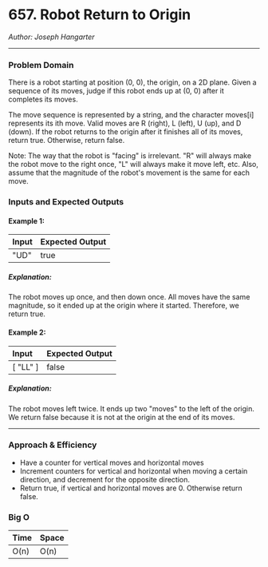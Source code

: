 # 657. Robot Return to Origin
  
*Author: Joseph Hangarter*

---

### Problem Domain

There is a robot starting at position (0, 0), the origin, on a 2D plane. Given a sequence of its moves, judge if this robot ends up at (0, 0) after it completes its moves.

The move sequence is represented by a string, and the character moves[i] represents its ith move. Valid moves are R (right), L (left), U (up), and D (down). If the robot returns to the origin after it finishes all of its moves, return true. Otherwise, return false.

Note: The way that the robot is "facing" is irrelevant. "R" will always make the robot move to the right once, "L" will always make it move left, etc. Also, assume that the magnitude of the robot's movement is the same for each move.

### Inputs and Expected Outputs

#### Example 1:  
| Input | Expected Output |
| :----------- | :----------- |
| "UD" |  true  |

##### Explanation: 
The robot moves up once, and then down once. All moves have the same magnitude, so it ended up at the origin where it started. Therefore, we return true.

#### Example 2:  
| Input | Expected Output |
| :----------- | :----------- |
| [ "LL" ] | false |

##### Explanation: 
The robot moves left twice. It ends up two "moves" to the left of the origin. We return false because it is not at the origin at the end of its moves.

---

### Approach & Efficiency
* Have a counter for vertical moves and horizontal moves
* Increment counters for vertical and horizontal when moving a certain direction, and decrement for the opposite direction.
* Return true, if vertical and horizontal moves are 0. Otherwise return false.

### Big O

| Time | Space |
| :----------- | :----------- |
| O(n) | O(n) |

